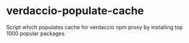 # verdaccio-populate-cache
Script which populates cache for verdaccio npm proxy by installing top 1000 popular packages
